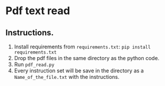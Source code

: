# Pdf text read
## Instructions.

1. Install requirements from `requirements.txt`: `pip install requirements.txt`
2. Drop the pdf files in the same directory as the python code.
3. Run `pdf_read.py`
4. Every instruction set will be save in the directory as a `Name_of_the_file.txt` with the instructions.


